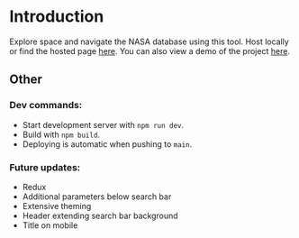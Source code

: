 # Introduction

Explore space and navigate the NASA database using this tool. Host locally or find the hosted page [here](https://see-space.vercel.app). You can also view a demo of the project [here](https://www.youtube.com/watch?v=FcwX4hwIhAA).

## Other

### Dev commands:

- Start development server with `npm run dev`.
- Build with `npm build`.
- Deploying is automatic when pushing to `main`.

### Future updates:

- Redux
- Additional parameters below search bar
- Extensive theming
- Header extending search bar background
- Title on mobile
